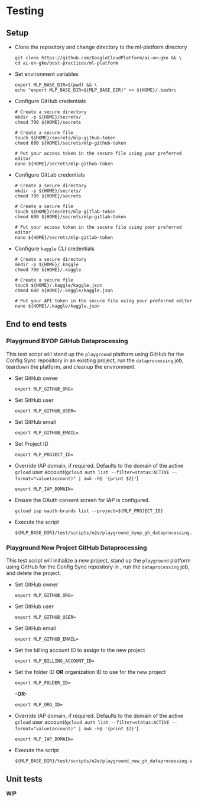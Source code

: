 # Testing

## Setup

- Clone the repository and change directory to the ml-platform directory

  ```
  git clone https://github.com/GoogleCloudPlatform/ai-on-gke && \
  cd ai-on-gke/best-practices/ml-platform
  ```

- Set environment variables

  ```
  export MLP_BASE_DIR=$(pwd) && \
  echo "export MLP_BASE_DIR=${MLP_BASE_DIR}" >> ${HOME}/.bashrc
  ```

- Configure GitHub credentials

  ```
  # Create a secure directory
  mkdir -p ${HOME}/secrets/
  chmod 700 ${HOME}/secrets

  # Create a secure file
  touch ${HOME}/secrets/mlp-github-token
  chmod 600 ${HOME}/secrets/mlp-github-token

  # Put your access token in the secure file using your preferred editor
  nano ${HOME}/secrets/mlp-github-token
  ```

- Configure GitLab credentials

  ```
  # Create a secure directory
  mkdir -p ${HOME}/secrets/
  chmod 700 ${HOME}/secrets

  # Create a secure file
  touch ${HOME}/secrets/mlp-gitlab-token
  chmod 600 ${HOME}/secrets/mlp-gitlab-token

  # Put your access token in the secure file using your preferred editor
  nano ${HOME}/secrets/mlp-gitlab-token
  ```

- Configure `kaggle` CLI credentials

  ```
  # Create a secure directory
  mkdir -p ${HOME}/.kaggle
  chmod 700 ${HOME}/.kaggle

  # Create a secure file
  touch ${HOME}/.kaggle/kaggle.json
  chmod 600 ${HOME}/.kaggle/kaggle.json

  # Put your API token in the secure file using your preferred editor
  nano ${HOME}/.kaggle/kaggle.json
  ```

## End to end tests

### Playground BYOP GitHub Dataprocessing

This test script will stand up the `playground` platform using GitHub for the Config Sync repository in an existing project, run the `dataprocessing` job, teardown the platform, and cleanup the environment.

- Set GitHub owner

  ```
  export MLP_GITHUB_ORG=
  ```

- Set GitHub user

  ```
  export MLP_GITHUB_USER=
  ```

- Set GitHub email

  ```
  export MLP_GITHUB_EMAIL=
  ```

- Set Project ID

  ```
  export MLP_PROJECT_ID=
  ```

- Override IAP domain, if required. Defaults to the domain of the active `gcloud` user account(`gcloud auth list --filter=status:ACTIVE --format="value(account)" | awk -F@ '{print $2}'`)

  ```
  export MLP_IAP_DOMAIN=
  ```

- Ensure the OAuth consent screen for IAP is configured.

  ```
  gcloud iap oauth-brands list --project=${MLP_PROJECT_ID}
  ```

- Execute the script

  ```
  ${MLP_BASE_DIR}/test/scripts/e2e/playground_byop_gh_dataprocessing.sh
  ```

### Playground New Project GitHub Dataprocessing

This test script will initialize a new project, stand up the `playground` platform using GitHub for the Config Sync repository in , run the `dataprocessing` job, and delete the project.

- Set GitHub owner

  ```
  export MLP_GITHUB_ORG=
  ```

- Set GitHub user

  ```
  export MLP_GITHUB_USER=
  ```

- Set GitHub email

  ```
  export MLP_GITHUB_EMAIL=
  ```

- Set the billing account ID to assign to the new project

  ```
  export MLP_BILLING_ACCOUNT_ID=
  ```

- Set the folder ID **OR** organization ID to use for the new project

  ```
  export MLP_FOLDER_ID=
  ```

  **-OR-**

  ```
  export MLP_ORG_ID=
  ```

- Override IAP domain, if required. Defaults to the domain of the active `gcloud` user account(`gcloud auth list --filter=status:ACTIVE --format="value(account)" | awk -F@ '{print $2}'`)

  ```
  export MLP_IAP_DOMAIN=
  ```

- Execute the script

  ```
  ${MLP_BASE_DIR}/test/scripts/e2e/playground_new_gh_dataprocessing.sh
  ```

## Unit tests

**WIP**
